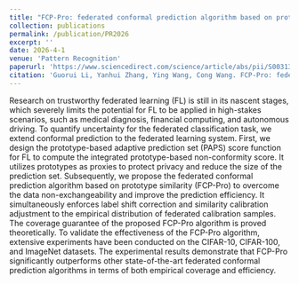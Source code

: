 ```yaml
---
title: "FCP-Pro: federated conformal prediction algorithm based on prototype similarity"
collection: publications
permalink: /publication/PR2026
excerpt: ''
date: 2026-4-1
venue: 'Pattern Recognition'
paperurl: 'https://www.sciencedirect.com/science/article/abs/pii/S003132032501177X'
citation: 'Guorui Li, Yanhui Zhang, Ying Wang, Cong Wang. FCP-Pro: federated conformal prediction algorithm based on prototype similarity. Pattern Recognition, 2026, 172: 112514: 1-10.'
---
```

Research on trustworthy federated learning (FL) is still in its nascent stages, which severely limits the potential for FL to be applied in high-stakes scenarios, such as medical diagnosis, financial computing, and autonomous driving. To quantify uncertainty for the federated classification task, we extend conformal prediction to the federated learning system. First, we design the prototype-based adaptive prediction set (PAPS) score function for FL to compute the integrated prototype-based non-conformity score. It utilizes prototypes as proxies to protect privacy and reduce the size of the prediction set. Subsequently, we propose the federated conformal prediction algorithm based on prototype similarity (FCP-Pro) to overcome the data non-exchangeability and improve the prediction efficiency. It simultaneously enforces label shift correction and similarity calibration adjustment to the empirical distribution of federated calibration samples. The coverage guarantee of the proposed FCP-Pro algorithm is proved theoretically. To validate the effectiveness of the FCP-Pro algorithm, extensive experiments have been conducted on the CIFAR-10, CIFAR-100, and ImageNet datasets. The experimental results demonstrate that FCP-Pro significantly outperforms other state-of-the-art federated conformal prediction algorithms in terms of both empirical coverage and efficiency.
